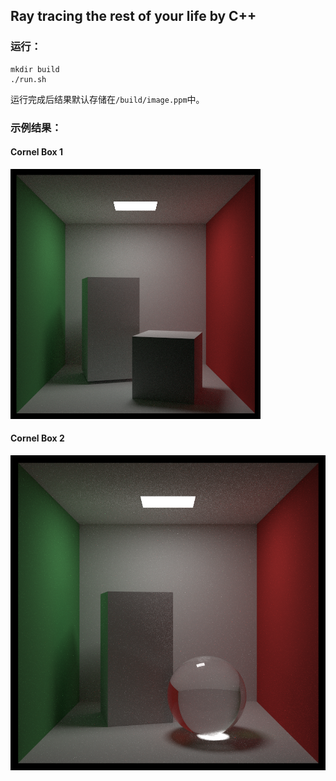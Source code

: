 ## Ray tracing the rest of your life by C++

### 运行：
```shell
mkdir build
./run.sh
```
运行完成后结果默认存储在``/build/image.ppm``中。  
### 示例结果：  
#### Cornel Box 1
![Cornel Box1](./output/image1.png)  
#### Cornel Box 2
![Cornel Box2](./output/image2.png)